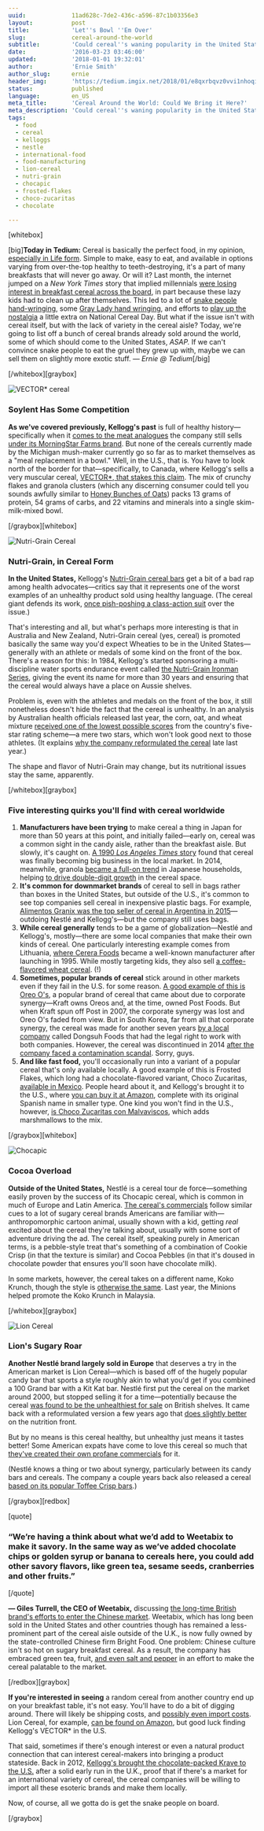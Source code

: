 ```yaml
---
uuid:             11ad628c-7de2-436c-a596-87c1b03356e3
layout:           post
title:            'Let''s Bowl ''Em Over'
slug:             cereal-around-the-world
subtitle:         'Could cereal''s waning popularity in the United States have something to do with a lack of exotic options? Let''s look at what the rest of the world is doing.'
date:             '2016-03-23 03:46:00'
updated:          '2018-01-01 19:32:01'
author:           'Ernie Smith'
author_slug:      ernie
header_img:       'https://tedium.imgix.net/2018/01/e8qxrbqvz0vvi1nhoqim.gif'
status:           published
language:         en_US
meta_title:       'Cereal Around the World: Could We Bring it Here?'
meta_description: 'Could cereal''s waning popularity in the United States have something to do with a lack of exotic options? Let''s look at what the rest of the world is doing.'
tags:
  - food
  - cereal
  - kelloggs
  - nestle
  - international-food
  - food-manufacturing
  - lion-cereal
  - nutri-grain
  - chocapic
  - frosted-flakes
  - choco-zucaritas
  - chocolate

---
```


[whitebox]

[big]**Today in Tedium:** Cereal is basically the perfect food, in my opinion, [especially in Life form](https://www.youtube.com/watch?v=CLQ0LZSnJFE). Simple to make, easy to eat, and available in options varying from over-the-top healthy to teeth-destroying, it's a part of many breakfasts that will never go away. Or will it? Last month, the internet jumped on a *New York Times* story that implied millennials [were losing interest in breakfast cereal across the board](http://www.nytimes.com/2016/02/24/dining/breakfast-cereal.html), in part because these lazy kids had to clean up after themselves. This led to a lot of [snake people](http://www.wsj.com/articles/snake-people-invade-the-internet-1439575068) [hand-wringing](https://www.washingtonpost.com/news/wonk/wp/2016/02/23/this-is-the-height-of-laziness/), some [Gray Lady hand wringing](http://www.gq.com/story/the-real-reason-millennials-arent-eating-cereal-for-breakfast), and efforts to [play up the nostalgia](http://uproxx.com/life/breakfast-cereals-ranked/) a little extra on National Cereal Day. But what if the issue isn't with cereal itself, but with the lack of variety in the cereal aisle? Today, we're going to list off a bunch of cereal brands already sold around the world, some of which should come to the United States, *ASAP.* If we can't convince snake people to eat the gruel they grew up with, maybe we can sell them on slightly more exotic stuff. *— Ernie @ Tedium*[/big]

[/whitebox][graybox]

![VECTOR* cereal](https://tedium.imgix.net/2018/01/n2jibawu0jgjxogt3jht.jpg)

### Soylent Has Some Competition

**As we've covered previously, Kellogg's past** is full of healthy history—specifically when it [comes to the meat analogues](http://tedium.co/2015/08/13/how-the-fake-sausage-is-made/) the company still sells [under its MorningStar Farms brand](http://amzn.to/1o5675O). But none of the cereals currently made by the Michigan mush-maker currently go so far as to market themselves as a "meal replacement in a bowl." Well, in the U.S., that is. You have to look north of the border for that—specifically, to Canada, where Kellogg's sells a very muscular cereal, [VECTOR*, that stakes this claim](http://www.kelloggsvector.ca/en_CA/products/meal-replacement.html). The mix of crunchy flakes and granola clusters (which any discerning consumer could tell you sounds awfully similar to [Honey Bunches of Oats](http://amzn.to/1o56vS0)) packs 13 grams of protein, 54 grams of carbs, and 22 vitamins and minerals into a single skim-milk-mixed bowl. 

[/graybox][whitebox]

![Nutri-Grain Cereal](https://tedium.imgix.net/2018/01/lqoiujjm5fmiom5swale.jpg)

### Nutri-Grain, in Cereal Form

**In the United States,** Kellogg's [Nutri-Grain cereal bars](http://amzn.to/1T5O8JI) get a bit of a bad rap among health advocates—critics say that it represents one of the worst examples of an unhealthy product sold using healthy language. (The cereal giant defends its work, [once pish-poshing a class-action suit](http://www.nutraingredients-usa.com/Regulation/Nutri-Grain-legal-challenge-has-no-merit-says-Kellogg) over the issue.)

That's interesting and all, but what's perhaps more interesting is that in Australia and New Zealand, Nutri-Grain cereal (yes, cereal) is promoted basically the same way you'd expect Wheaties to be in the United States—generally with an athlete or medals of some kind on the front of the box. There's a reason for this: In 1984, Kellogg's started sponsoring a multi-discipline water sports endurance event called [the Nutri-Grain Ironman Series](http://www.nutrigrainironman.com.au/en_AU/home.html), giving the event its name for more than 30 years and ensuring that the cereal would always have a place on Aussie shelves.

Problem is, even with the athletes and medals on the front of the box, it still nonetheless doesn't hide the fact that the cereal is unhealthy. In an analysis by Australian health officials released last year, the corn, oat, and wheat mixture [received one of the lowest possible scores](http://www.smh.com.au/business/retail/food-health-star-ratings-kelloggs-reveals-the-cereal-that-gets-15-stars-20150420-1mop9e.html) from the country's five-star rating scheme—a mere two stars, which won't look good next to those athletes. (It explains [why the company reformulated the cereal](http://c-store.com.au/2015/10/21/kelloggs-revamps-nutri-grain-releases-nutri-grain-edge-oat-clusters/) late last year.)

The shape and flavor of Nutri-Grain may change, but its nutritional issues stay the same, apparently.

[/whitebox][graybox]

### Five interesting quirks you'll find with cereal worldwide

1. **Manufacturers have been trying** to make cereal a thing in Japan for more than 50 years at this point, and initially failed—early on, cereal was a common sight in the candy aisle, rather than the breakfast aisle. But slowly, it's caught on. [A 1990 *Los Angeles Times* story](http://articles.latimes.com/1990-09-25/news/wr-1240_1_breakfast-cereal) found that cereal was finally becoming big business in the local market. In 2014, meanwhile, granola [became a full-on trend](http://www.japantimes.co.jp/news/2014/07/03/national/snack-makers-wake-up-to-the-rise-of-granola/#.VvIKhRIrLdR) in Japanese households, helping [to drive double-digit growth](http://www.euromonitor.com/breakfast-cereals-in-japan/report) in the cereal space.
2. **It's common for downmarket brands** of cereal to sell in bags rather than boxes in the United States, but outside of the U.S., it's common to see top companies sell cereal in inexpensive plastic bags. For example, [Alimentos Granix was the top seller of cereal in Argentina in 2015](http://www.euromonitor.com/breakfast-cereals-in-argentina/report)—outdoing Nestlé and Kellogg's—but the company still uses bags.
3. **While cereal generally** tends to be a game of globalization—Nestlé and Kellogg's, mostly—there are some local companies that make their own kinds of cereal. One particularly interesting example comes from Lithuania, [where Cerera Foods](http://www.cerera.com/index.php/about-us/26) became a well-known manufacturer after launching in 1995. While mostly targeting kids, they also sell [a coffee-flavored wheat cereal](http://www.cerera.com/index.php/produktai/coffee-beans/36). (!)
4. **Sometimes, popular brands of cereal** stick around in other markets even if they fail in the U.S. for some reason. [A good example of this is Oreo O's](http://www.adweek.com/news/technology/5-cereals-twitter-users-are-desperate-bring-back-161836), a popular brand of cereal that came about due to corporate synergy—Kraft owns Oreos and, at the time, owned Post Foods. But when Kraft spun off Post in 2007, the corporate synergy was lost and Oreo O's faded from view. But in South Korea, far from all that corporate synergy, the cereal was made for another seven years [by a local company](http://eugeniekitchen.com/oreo-os/) called Dongsuh Foods that had the legal right to work with both companies. However, the cereal was discontinued in 2014 [after the company faced a contamination scandal](http://www.koreatimes.co.kr/www/news/nation/2014/10/116_166267.html). Sorry, guys.
5. **And like fast food,** you'll occasionally run into a variant of a popular cereal that's only available locally. A good example of this is Frosted Flakes, which long had a chocolate-flavored variant, Choco Zucaritas, [available in Mexico](http://www.theimpulsivebuy.com/wordpress/2011/11/15/review-kelloggs-choco-zucaritas-frosted-flakes-chocolate/). People heard about it, and Kellogg's brought it to the U.S., where [you can buy it at Amazon](http://amzn.to/1RiX9MM), complete with its original Spanish name in smaller type. One kind you won't find in the U.S., however, [is Choco Zucaritas con Malvaviscos](https://www.kelloggs.com.mx/es_MX/choco-zucaritas-con-malvaviscos-product.html/), which adds marshmallows to the mix. 

[/graybox][whitebox]

![Chocapic](https://tedium.imgix.net/2018/01/x2ogtzufeqipkeppow2a.jpg)

### Cocoa Overload

**Outside of the United States,** Nestlé is a cereal tour de force—something easily proven by the success of its Chocapic cereal, which is common in much of Europe and Latin America. [The cereal's commercials](https://www.youtube.com/watch?v=A7n7ejCyO5w) follow similar cues to a lot of sugary cereal brands Americans are familiar with—anthropomorphic cartoon animal, usually shown with a kid, getting *real* excited about the cereal they're talking about, usually with some sort of adventure driving the ad. The cereal itself, speaking purely in American terms, is a pebble-style treat that's something of a combination of Cookie Crisp (in that the texture is similar) and Cocoa Pebbles (in that it's doused in chocolate powder that ensures you'll soon have chocolate milk).

In some markets, however, the cereal takes on a different name, Koko Krunch, though the style is [otherwise the same](https://www.instagram.com/p/S-Kbk9H9bw/). Last year, the Minions helped promote the Koko Krunch in Malaysia.

[/whitebox][graybox]

![Lion Cereal](https://tedium.imgix.net/2018/01/vckkoeurotl9kxojirhu.jpg)

### Lion's Sugary Roar

**Another Nestlé brand largely sold in Europe** that deserves a try in the American market is Lion Cereal—which is based off of the hugely popular candy bar that sports a style roughly akin to what you'd get if you combined a 100 Grand bar with a Kit Kat bar. Nestlé first put the cereal on the market around 2000, but stopped selling it for a time—potentially because the cereal [was found to be the unhealthiest for sale](http://news.bbc.co.uk/2/hi/health/3586131.stm) on British shelves. It came back with a reformulated version a few years ago that [does slightly better](http://www.tesco.com/groceries/product/details/?id=271147861) on the nutrition front.

But by no means is this cereal healthy, but unhealthy just means it tastes better! Some American expats have come to love this cereal so much that [they've created their own profane commercials](https://www.youtube.com/watch?v=9MdYVx7Uhm0) for it.

(Nestlé knows a thing or two about synergy, particularly between its candy bars and cereals. The company a couple years back also released a cereal [based on its popular Toffee Crisp bars](http://www.bakeryandsnacks.com/Manufacturers/Adult-fun-Nestle-extends-Toffee-Crisp-chocolate-bar-into-cereal).)

[/graybox][redbox]

[quote]
### “We’re having a think about what we’d add to Weetabix to make it savory. In the same way as we’ve added chocolate chips or golden syrup or banana to cereals here, you could add other savory flavors, like green tea, sesame seeds, cranberries and other fruits.”
[/quote]

**— Giles Turrell, the CEO of Weetabix,** discussing [the long-time British brand's efforts to enter the Chinese market](http://www.telegraph.co.uk/finance/newsbysector/retailandconsumer/10701553/Want-to-crack-Chinas-cereal-market-Try-Weetabix-with-green-tea-tang.html). Weetabix, which has long been sold in the United States and other countries though has remained a less-prominent part of the cereal aisle outside of the U.K., is now fully owned by the state-controlled Chinese firm Bright Food. One problem: Chinese culture isn't so hot on sugary breakfast cereal. As a result, the company has embraced green tea, fruit, [and even salt and pepper](http://www.thesundaytimes.co.uk/sto/business/Retail_and_leisure/article1596958.ece?shareToken=c3ccc5d9de7b45c489787d74f2348264) in an effort to make the cereal palatable to the market.

[/redbox][graybox]

**If you're interested in seeing** a random cereal from another country end up on your breakfast table, it's not easy. You'll have to do a bit of digging around. There will likely be shipping costs, and [possibly even import costs](http://www.dutycalculator.com/dc/185114855/home-garden/groceries/food-preparations-other/import-duty-rate-for-importing-breakfast-cereals-other-from-united-states-to-china-is-20/). Lion Cereal, for example, [can be found on Amazon](http://amzn.to/1o5xD3g), but good luck finding Kellogg's VECTOR* in the U.S.

That said, sometimes if there's enough interest or even a natural product connection that can interest cereal-makers into bringing a product stateside. Back in 2012, [Kellogg's brought the chocolate-packed Krave to the U.S.](http://www.seriouseats.com/2012/01/kelloggs-krave-cereal-chocolate-uk-us.html) after a solid early run in the U.K., proof that if there's a market for an international variety of cereal, the cereal companies will be willing to import all these esoteric brands and make them locally.

Now, of course, all we gotta do is get the snake people on board.

[/graybox]
